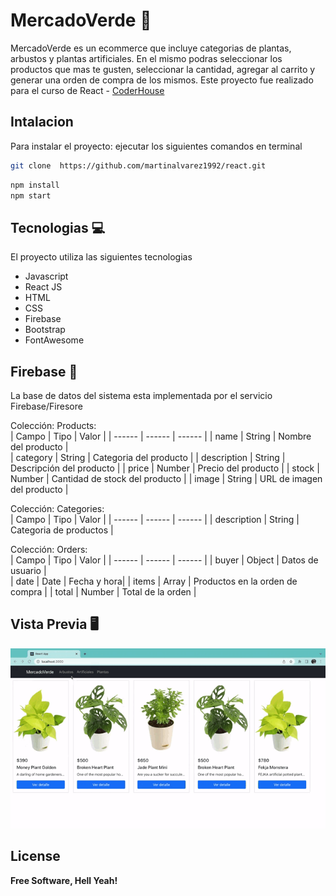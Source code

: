 # MercadoVerde 🌿
MercadoVerde es un ecommerce que incluye categorias de plantas, arbustos y plantas artificiales. En el mismo podras seleccionar los productos que mas te gusten, seleccionar la cantidad, agregar al carrito y generar una orden de compra de los mismos. Este proyecto fue realizado para el curso de React - [CoderHouse]
## Intalacion
Para instalar el proyecto: ejecutar los siguientes comandos en terminal
```sh
git clone  https://github.com/martinalvarez1992/react.git
```
```sh
npm install 
npm start
```
## Tecnologias 💻 
El proyecto utiliza las siguientes tecnologias
- Javascript 
- React JS
- HTML
- CSS
- Firebase
- Bootstrap
- FontAwesome

## Firebase 📁
La base de datos del sistema esta implementada por el servicio Firebase/Firesore

Colección: Products:  
| Campo | Tipo | Valor | 
| ------ | ------ | ------ |
| name | String | Nombre del producto |  
| category | String | Categoria del producto |
| description | String | Descripción del producto  |
| price | Number | Precio del producto |
| stock | Number | Cantidad de stock del producto | 
| image | String | URL de imagen del producto | 

Colección: Categories:  
| Campo | Tipo | Valor | 
| ------ | ------ | ------ |
| description | String | Categoria de productos | 

Colección: Orders:  
| Campo | Tipo | Valor | 
| ------ | ------ | ------ |
| buyer | Object | Datos de usuario |  
| date | Date | Fecha y hora|
| items | Array | Productos en la orden de compra |
| total | Number | Total de la orden |

## Vista Previa  🖥️

![Alt Text](https://github.com/martinalvarez1992/react/raw/main/mercadoverde.gif)
 
## License

**Free Software, Hell Yeah!**

[//]: # (These are reference links used in the body of this note and get stripped out when the markdown processor does its job. There is no need to format nicely because it shouldn't be seen. Thanks SO - http://stackoverflow.com/questions/4823468/store-comments-in-markdown-syntax)

[CoderHouse]: <https://www.coderhouse.com.uy/>
 
